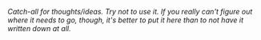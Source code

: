 *Catch-all for thoughts/ideas. Try not to use it. If you really can't figure out where it needs to go, though, it's better to put it here than to not have it written down at all.*